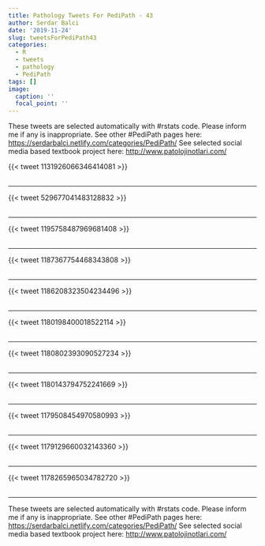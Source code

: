 ```yaml
---
title: Pathology Tweets For PediPath - 43
author: Serdar Balci
date: '2019-11-24'
slug: tweetsForPediPath43
categories:
  - R
  - tweets
  - pathology
  - PediPath
tags: []
image:
  caption: ''
  focal_point: ''
---
```



These tweets are selected automatically with #rstats code. Please inform me if any is inappropriate.
See other #PediPath pages here: https://serdarbalci.netlify.com/categories/PediPath/ 
See selected social media based textbook project here: http://www.patolojinotlari.com/

{{< tweet 1131926066346414081 >}}
<br>
<br>
<hr>
{{< tweet 529677041483128832 >}}
<br>
<br>
<hr>
{{< tweet 1195758487969681408 >}}
<br>
<br>
<hr>
{{< tweet 1187367754468343808 >}}
<br>
<br>
<hr>
{{< tweet 1186208323504234496 >}}
<br>
<br>
<hr>
{{< tweet 1180198400018522114 >}}
<br>
<br>
<hr>
{{< tweet 1180802393090527234 >}}
<br>
<br>
<hr>
{{< tweet 1180143794752241669 >}}
<br>
<br>
<hr>
{{< tweet 1179508454970580993 >}}
<br>
<br>
<hr>
{{< tweet 1179129660032143360 >}}
<br>
<br>
<hr>
{{< tweet 1178265965034782720 >}}
<br>
<br>
<hr>


These tweets are selected automatically with #rstats code. Please inform me if any is inappropriate.
See other #PediPath pages here: https://serdarbalci.netlify.com/categories/PediPath/ 
See selected social media based textbook project here: http://www.patolojinotlari.com/
